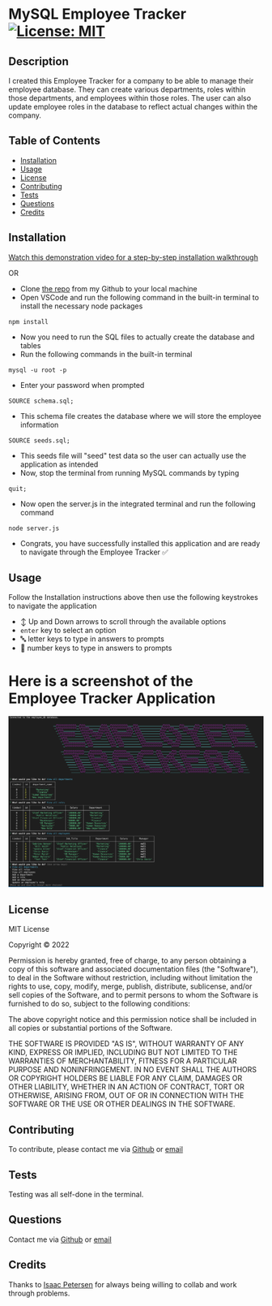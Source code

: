 # MySQL Employee Tracker [![License: MIT](https://img.shields.io/badge/License-MIT-yellow.svg)](https://opensource.org/licenses/MIT)

## Description
I created this Employee Tracker for a company to be able to manage their employee database. They can create various departments, roles within those departments, and employees within those roles. The user can also update employee roles in the database to reflect actual changes within the company.

## Table of Contents
- [Installation](#installation)
- [Usage](#usage)
- [License](#license)
- [Contributing](#contributing)
- [Tests](#tests)
- [Questions](#questions)
- [Credits](#credits)

## Installation
      
[Watch this demonstration video for a step-by-step installation walkthrough](https://www.youtube.com/watch?v=9ZBxpcoHhV4)

OR   
- Clone [the repo](https://github.com/sabhanson/HW12-MySQL-EmployeeTracker) from my Github to your local machine
- Open VSCode and run the following command in the built-in terminal to install the necessary node packages
``` 
npm install
```
- Now you need to run the SQL files to actually create the database and tables
- Run the following commands in the built-in terminal
```
mysql -u root -p
```
- Enter your password when prompted
```
SOURCE schema.sql;
```
- This schema file creates the database where we will store the employee information
```
SOURCE seeds.sql;
```
- This seeds file will "seed" test data so the user can actually use the application as intended
- Now, stop the terminal from running MySQL commands by typing
```
quit;
```
- Now open the server.js in the integrated terminal and run the following command
```
node server.js
```
- Congrats, you have successfully installed this application and are ready to navigate through the Employee Tracker  ✅

## Usage
Follow the Installation instructions above then use the following keystrokes to navigate the application
- ↕️ Up and Down arrows to scroll through the available options
- `enter` key to select an option
- 🔤 letter keys to type in answers to prompts
- 🔢 number keys to type in answers to prompts

# Here is a screenshot of the Employee Tracker Application

![Screenshot of Employee Tracker Application](/assets/EmpTracker.png)  

## License
<p>
MIT License

  Copyright &copy; 2022 
  
  Permission is hereby granted, free of charge, to any person obtaining a copy
  of this software and associated documentation files (the "Software"), to deal
  in the Software without restriction, including without limitation the rights
  to use, copy, modify, merge, publish, distribute, sublicense, and/or sell
  copies of the Software, and to permit persons to whom the Software is
  furnished to do so, subject to the following conditions:
  
  The above copyright notice and this permission notice shall be included in all
  copies or substantial portions of the Software.
  
  THE SOFTWARE IS PROVIDED "AS IS", WITHOUT WARRANTY OF ANY KIND, EXPRESS OR
  IMPLIED, INCLUDING BUT NOT LIMITED TO THE WARRANTIES OF MERCHANTABILITY,
  FITNESS FOR A PARTICULAR PURPOSE AND NONINFRINGEMENT. IN NO EVENT SHALL THE
  AUTHORS OR COPYRIGHT HOLDERS BE LIABLE FOR ANY CLAIM, DAMAGES OR OTHER
  LIABILITY, WHETHER IN AN ACTION OF CONTRACT, TORT OR OTHERWISE, ARISING FROM,
  OUT OF OR IN CONNECTION WITH THE SOFTWARE OR THE USE OR OTHER DEALINGS IN THE
  SOFTWARE.

  </p>

## Contributing
To contribute, please contact me via [Github](https://www.github.com/sabhanson) or [email](mailto:sabhanson7@gmail.com)

## Tests
Testing was all self-done in the terminal.

## Questions
Contact me via [Github](https://www.github.com/sabhanson) or [email](mailto:sabhanson7@gmail.com)

## Credits
Thanks to [Isaac Petersen](https://www.github.com/idpetersen) for always being willing to collab and work through problems.
